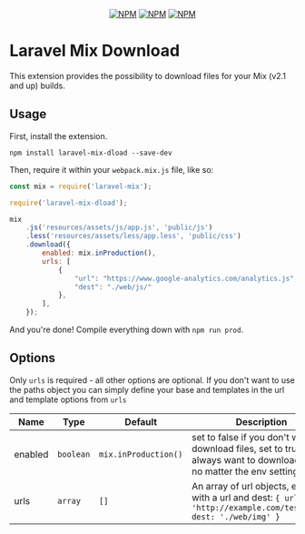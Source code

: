 <p align="center">
<a href="https://www.npmjs.com/package/laravel-mix-dload"><img src="https://img.shields.io/npm/v/laravel-mix-download.svg" alt="NPM"></a>
<a href="https://npmcharts.com/compare/laravel-mix-dload?minimal=true"><img src="https://img.shields.io/npm/dt/laravel-mix-download.svg" alt="NPM"></a>
<a href="https://www.npmjs.com/package/laravel-mix-dload"><img src="https://img.shields.io/npm/l/laravel-mix-download.svg" alt="NPM"></a>
</p>



# Laravel Mix Download

This extension provides the possibility to download files for your Mix (v2.1 and up) builds.

## Usage

First, install the extension.

```
npm install laravel-mix-dload --save-dev
```

Then, require it within your `webpack.mix.js` file, like so:

```js
const mix = require('laravel-mix');

require('laravel-mix-dload');

mix
    .js('resources/assets/js/app.js', 'public/js')
    .less('resources/assets/less/app.less', 'public/css')
    .download({
        enabled: mix.inProduction(),
        urls: [
            {
                "url": "https://www.google-analytics.com/analytics.js",
                "dest": "./web/js/"
            },
        ],
    });
```

And you're done! Compile everything down with `npm run prod`.

## Options
Only `urls` is required - all other options are optional. If you don't want to use the paths object you can simply define your base and templates in the url and template options from `urls`

| Name             | Type               | Default              | Description   |
| ---------------- | ------------------ | -------------------- |-------------  |
| enabled          | `boolean`          | `mix.inProduction()` | set to false if you don't want to download files, set to true if you always want to download files no matter the env setting. |
| urls             | `array`            | `[]`                 | An array of url objects, each with a url and dest: `{ url: 'http://example.com/test.jpg', dest: './web/img' }` |